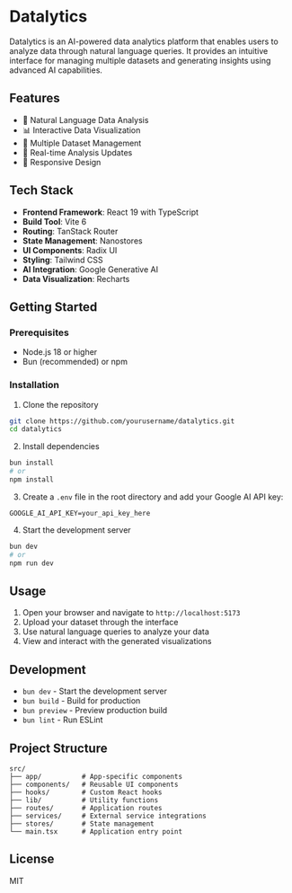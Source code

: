# Datalytics

Datalytics is an AI-powered data analytics platform that enables users to analyze data through natural language queries. It provides an intuitive interface for managing multiple datasets and generating insights using advanced AI capabilities.

## Features

- 🤖 Natural Language Data Analysis
- 📊 Interactive Data Visualization
- 📁 Multiple Dataset Management
- 🔄 Real-time Analysis Updates
- 📱 Responsive Design

## Tech Stack

- **Frontend Framework**: React 19 with TypeScript
- **Build Tool**: Vite 6
- **Routing**: TanStack Router
- **State Management**: Nanostores
- **UI Components**: Radix UI
- **Styling**: Tailwind CSS
- **AI Integration**: Google Generative AI
- **Data Visualization**: Recharts

## Getting Started

### Prerequisites

- Node.js 18 or higher
- Bun (recommended) or npm

### Installation

1. Clone the repository
```bash
git clone https://github.com/yourusername/datalytics.git
cd datalytics
```

2. Install dependencies
```bash
bun install
# or
npm install
```

3. Create a `.env` file in the root directory and add your Google AI API key:
```env
GOOGLE_AI_API_KEY=your_api_key_here
```

4. Start the development server
```bash
bun dev
# or
npm run dev
```

## Usage

1. Open your browser and navigate to `http://localhost:5173`
2. Upload your dataset through the interface
3. Use natural language queries to analyze your data
4. View and interact with the generated visualizations

## Development

- `bun dev` - Start the development server
- `bun build` - Build for production
- `bun preview` - Preview production build
- `bun lint` - Run ESLint

## Project Structure

```
src/
├── app/          # App-specific components
├── components/   # Reusable UI components
├── hooks/        # Custom React hooks
├── lib/          # Utility functions
├── routes/       # Application routes
├── services/     # External service integrations
├── stores/       # State management
└── main.tsx      # Application entry point
```

## License

MIT
